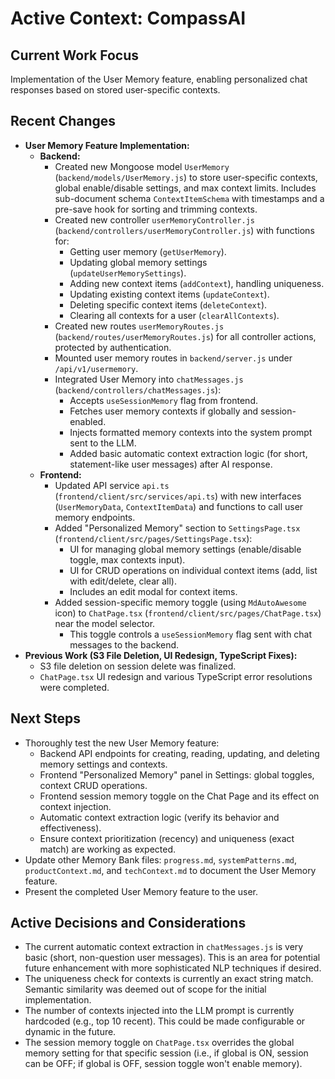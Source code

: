 # Active Context: CompassAI

## Current Work Focus
Implementation of the User Memory feature, enabling personalized chat responses based on stored user-specific contexts.

## Recent Changes
- **User Memory Feature Implementation:**
    - **Backend:**
        - Created new Mongoose model `UserMemory` (`backend/models/UserMemory.js`) to store user-specific contexts, global enable/disable settings, and max context limits. Includes sub-document schema `ContextItemSchema` with timestamps and a pre-save hook for sorting and trimming contexts.
        - Created new controller `userMemoryController.js` (`backend/controllers/userMemoryController.js`) with functions for:
            - Getting user memory (`getUserMemory`).
            - Updating global memory settings (`updateUserMemorySettings`).
            - Adding new context items (`addContext`), handling uniqueness.
            - Updating existing context items (`updateContext`).
            - Deleting specific context items (`deleteContext`).
            - Clearing all contexts for a user (`clearAllContexts`).
        - Created new routes `userMemoryRoutes.js` (`backend/routes/userMemoryRoutes.js`) for all controller actions, protected by authentication.
        - Mounted user memory routes in `backend/server.js` under `/api/v1/usermemory`.
        - Integrated User Memory into `chatMessages.js` (`backend/controllers/chatMessages.js`):
            - Accepts `useSessionMemory` flag from frontend.
            - Fetches user memory contexts if globally and session-enabled.
            - Injects formatted memory contexts into the system prompt sent to the LLM.
            - Added basic automatic context extraction logic (for short, statement-like user messages) after AI response.
    - **Frontend:**
        - Updated API service `api.ts` (`frontend/client/src/services/api.ts`) with new interfaces (`UserMemoryData`, `ContextItemData`) and functions to call user memory endpoints.
        - Added "Personalized Memory" section to `SettingsPage.tsx` (`frontend/client/src/pages/SettingsPage.tsx`):
            - UI for managing global memory settings (enable/disable toggle, max contexts input).
            - UI for CRUD operations on individual context items (add, list with edit/delete, clear all).
            - Includes an edit modal for context items.
        - Added session-specific memory toggle (using `MdAutoAwesome` icon) to `ChatPage.tsx` (`frontend/client/src/pages/ChatPage.tsx`) near the model selector.
            - This toggle controls a `useSessionMemory` flag sent with chat messages to the backend.
- **Previous Work (S3 File Deletion, UI Redesign, TypeScript Fixes):**
    - S3 file deletion on session delete was finalized.
    - `ChatPage.tsx` UI redesign and various TypeScript error resolutions were completed.

## Next Steps
- Thoroughly test the new User Memory feature:
    - Backend API endpoints for creating, reading, updating, and deleting memory settings and contexts.
    - Frontend "Personalized Memory" panel in Settings: global toggles, context CRUD operations.
    - Frontend session memory toggle on the Chat Page and its effect on context injection.
    - Automatic context extraction logic (verify its behavior and effectiveness).
    - Ensure context prioritization (recency) and uniqueness (exact match) are working as expected.
- Update other Memory Bank files: `progress.md`, `systemPatterns.md`, `productContext.md`, and `techContext.md` to document the User Memory feature.
- Present the completed User Memory feature to the user.

## Active Decisions and Considerations
- The current automatic context extraction in `chatMessages.js` is very basic (short, non-question user messages). This is an area for potential future enhancement with more sophisticated NLP techniques if desired.
- The uniqueness check for contexts is currently an exact string match. Semantic similarity was deemed out of scope for the initial implementation.
- The number of contexts injected into the LLM prompt is currently hardcoded (e.g., top 10 recent). This could be made configurable or dynamic in the future.
- The session memory toggle on `ChatPage.tsx` overrides the global memory setting for that specific session (i.e., if global is ON, session can be OFF; if global is OFF, session toggle won't enable memory).
